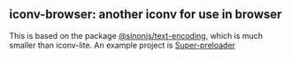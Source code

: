 ## iconv-browser: another iconv for use in browser

This is based on the package [@sinonjs/text-encoding](https://www.npmjs.com/package/@sinonjs/text-encoding), which is much smaller than iconv-lite. An example project is [Super-preloader](https://github.com/machsix/Super-preloader/commit/7ab496b76a6b68b436fb7979138f0adc243fbac5)